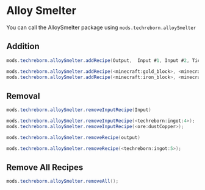 # Alloy Smelter
You can call the AlloySmelter package using `mods.techreborn.alloySmelter`

Addition
------
```java
mods.techreborn.alloySmelter.addRecipe(Output,  Input #1, Input #2, Ticks,  EU per Tick)

mods.techreborn.alloySmelter.addRecipe(<minecraft:gold_block>, <minecraft:sand>,     <minecraft:gold_ore>, 40, 500);
mods.techreborn.alloySmelter.addRecipe(<minecraft:iron_block>, <minecraft:sand> * 3, <minecraft:iron_ore>, 40, 500);
```

Removal
------
```java
mods.techreborn.alloySmelter.removeInputRecipe(Input)

mods.techreborn.alloySmelter.removeInputRecipe(<techreborn:ingot:4>);
mods.techreborn.alloySmelter.removeInputRecipe(<ore:dustCopper>);
```

```java
mods.techreborn.alloySmelter.removeRecipe(output)

mods.techreborn.alloySmelter.removeRecipe(<techreborn:ingot:5>);
```

Remove All Recipes
------
```java
mods.techreborn.alloySmelter.removeAll();
```

